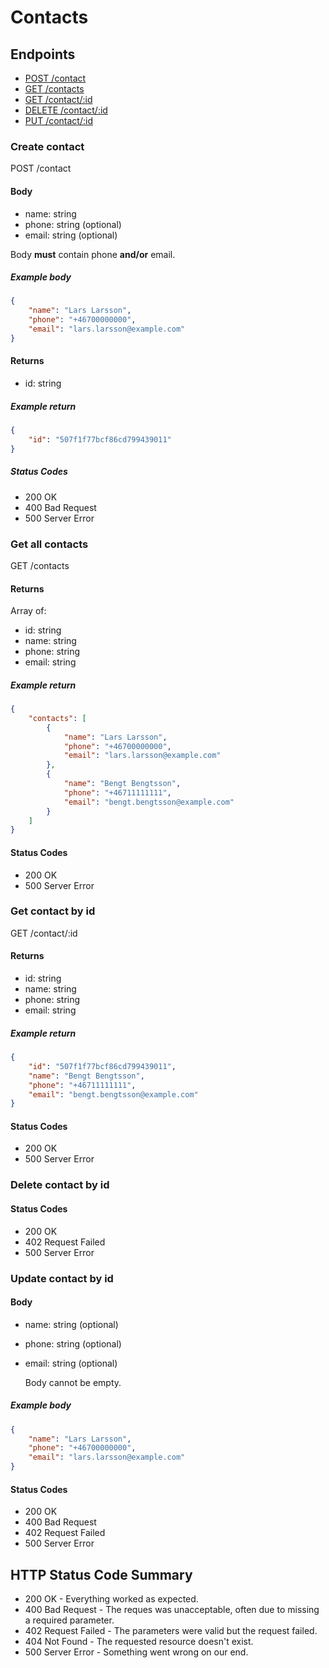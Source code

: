 # Contacts

## Endpoints

- [POST /contact](#create-contact)
- [GET /contacts](#get-all-contacts)
- [GET /contact/:id](#get-contact-by-id)
- [DELETE /contact/:id](#delete-contact-by-id)
- [PUT /contact/:id](#update-contact-by-id)

### Create contact

POST /contact

#### Body

- name: string
- phone: string (optional)
- email: string (optional)

Body **must** contain phone **and/or** email.

##### Example body

```JSON
{
    "name": "Lars Larsson",
    "phone": "+46700000000",
    "email": "lars.larsson@example.com"
}
```

#### Returns

- id: string

##### Example return

```JSON
{
    "id": "507f1f77bcf86cd799439011"
}
```

##### Status Codes

- 200 OK
- 400 Bad Request
- 500 Server Error

### Get all contacts

GET /contacts

#### Returns

Array of:

- id: string
- name: string
- phone: string
- email: string

##### Example return

```JSON
{
    "contacts": [
        {
            "name": "Lars Larsson",
            "phone": "+46700000000",
            "email": "lars.larsson@example.com"
        },
        {
            "name": "Bengt Bengtsson",
            "phone": "+46711111111",
            "email": "bengt.bengtsson@example.com"
        }
    ]
}
```

#### Status Codes

- 200 OK
- 500 Server Error

### Get contact by id

GET /contact/:id

#### Returns

- id: string
- name: string
- phone: string
- email: string

##### Example return

```JSON
{
    "id": "507f1f77bcf86cd799439011",
    "name": "Bengt Bengtsson",
    "phone": "+46711111111",
    "email": "bengt.bengtsson@example.com"
}
```

#### Status Codes

- 200 OK
- 500 Server Error

### Delete contact by id

#### Status Codes

- 200 OK
- 402 Request Failed
- 500 Server Error

### Update contact by id

#### Body

- name: string (optional)
- phone: string (optional)
- email: string (optional)

  Body cannot be empty.

##### Example body

```JSON
{
    "name": "Lars Larsson",
    "phone": "+46700000000",
    "email": "lars.larsson@example.com"
}
```

#### Status Codes

- 200 OK
- 400 Bad Request
- 402 Request Failed
- 500 Server Error

## HTTP Status Code Summary

- 200 OK - Everything worked as expected.
- 400 Bad Request - The reques was unacceptable, often due to missing a required parameter.
- 402 Request Failed - The parameters were valid but the request failed.
- 404 Not Found - The requested resource doesn't exist.
- 500 Server Error - Something went wrong on our end.
